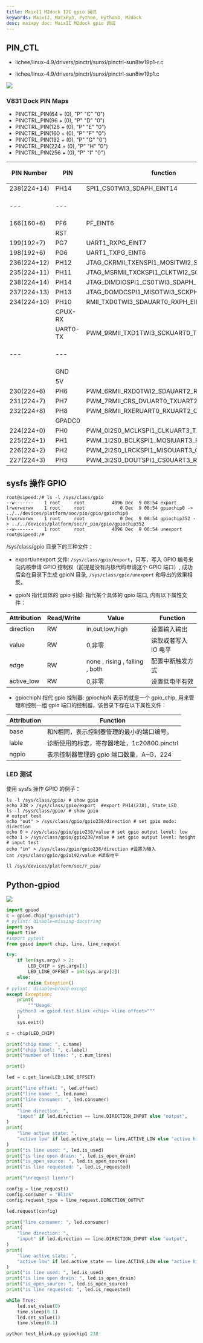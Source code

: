 ```yaml
---
title: MaixII M2dock I2C gpio 调试
keywords: MaixII, MaixPy3, Python, Python3, M2dock
desc: maixpy doc: MaixII M2dock gpio 调试
---
```


## PIN_CTL

- lichee/linux-4.9/drivers/pinctrl/sunxi/pinctrl-sun8iw19p1-r.c

- lichee/linux-4.9/drivers/pinctrl/sunxi/pinctrl-sun8iw19p1.c

![](./asserts/v831_pin_maps.png)

### V831 Dock PIN Maps

- PINCTRL_PIN(64 + (0), "P" "C" "0")
- PINCTRL_PIN(96 + (0), "P" "D" "0")
- PINCTRL_PIN(128 + (0), "P" "E" "0")
- PINCTRL_PIN(160 + (0), "P" "F" "0")
- PINCTRL_PIN(192 + (0), "P" "G" "0")
- PINCTRL_PIN(224 + (0), "P" "H" "0")
- PINCTRL_PIN(256 + (0), "P" "I" "0")

| PIN Number  | PIN      | function                                   | 设备树配置     | 功能        | 备注  |
| ----------- | -------- | ------------------------------------------ | --------- | --------- | --- |
| 238(224+14) | PH14     | SPI1_CS0TWI3_SDAPH_EINT14                  |           | State_LED |     |
| ---         | ---      |                                            |           | ---       | --- |
| 166(160+6)  | PF6      | PF_EINT6                                   |           |           |     |
|             | RST      |                                            |           |           |     |
| 199(192+7)  | PG7      | UART1_RXPG_EINT7                           |           |           |     |
| 198(192+6)  | PG6      | UART1_TXPG_EINT6                           |           |           |     |
| 236(224+12) | PH12     | JTAG_CKRMII_TXENSPI1_MOSITWI2_SDAPH_EINT12 | TWI2_SDA  |           |     |
| 235(224+11) | PH11     | JTAG_MSRMII_TXCKSPI1_CLKTWI2_SCKPH_EINT11  | TWI2_SCK  |           |     |
| 238(224+14) | PH14     | JTAG_DIMDIOSPI1_CS0TWI3_SDAPH_EINT14       |           |           |     |
| 237(224+13) | PH13     | JTAG_DOMDCSPI1_MISOTWI3_SCKPH_EINT13       |           |           |     |
| 234(224+10) | PH10     | RMII_TXD0TWI3_SDAUART0_RXPH_EINT10         |           |           |     |
|             | CPUX-RX  |                                            |           |           |     |
|             | UART0-TX | PWM_9RMII_TXD1TWI3_SCKUART0_TXPH_EINT9     |           |           |     |
| ---         | ---      |                                            |           | ---       | --- |
|             | GND      |                                            |           |           |     |
|             | 5V       |                                            |           |           |     |
| 230(224+6)  | PH6      | PWM_6RMII_RXD0TWI2_SDAUART2_RXPH_EINT6     |           |           |     |
| 231(224+7)  | PH7      | PWM_7RMII_CRS_DVUART0_TXUART2_RTSPH_EINT7  |           |           |     |
| 232(224+8)  | PH8      | PWM_8RMII_RXERUART0_RXUART2_CTSPH_EINT8    |           |           |     |
|             | GPADC0   |                                            |           |           |     |
| 224(224+0)  | PH0      | PWM_0I2S0_MCLKSPI1_CLKUART3_TXPH_EINT0     | SPI1_CLK  |           |     |
| 225(224+1)  | PH1      | PWM_1I2S0_BCLKSPI1_MOSIUART3_RXPH_EINT1    | SPI1_MOSI |           |     |
| 226(224+2)  | PH2      | PWM_2I2S0_LRCKSPI1_MISOUART3_CTSPH_EINT2   | SPI1_MISO |           |     |
| 227(224+3)  | PH3      | PWM_3I2S0_DOUTSPI1_CS0UART3_RTSPH_EINT3    | SPI1_CS0  |           |     |

## sysfs 操作 GPIO

```shell
root@sipeed:/# ls -l /sys/class/gpio
--w-------    1 root     root          4096 Dec  9 08:54 export
lrwxrwxrwx    1 root     root             0 Dec  9 08:54 gpiochip0 -> ../../devices/platform/soc/pio/gpio/gpiochip0
lrwxrwxrwx    1 root     root             0 Dec  9 08:54 gpiochip352 -> ../../devices/platform/soc/r_pio/gpio/gpiochip352
--w-------    1 root     root          4096 Dec  9 08:54 unexport
root@sipeed:/#
```

/sys/class/gpio 目录下的三种文件：

- export/unexport 文件:  `/sys/class/gpio/export`，只写，写入 GPIO 编号来向内核申请 GPIO 控制权（前提是没有内核代码申请这个 GPIO 端口）, 成功后会在目录下生成 gpioN 目录, `/sys/class/gpio/unexport` 和导出的效果相反。

- gpioN 指代具体的 gpio 引脚:  指代某个具体的 gpio 端口, 内有以下属性文件：

| Attribution | Read/Write | Value                          | Function     |
| ----------- | ---------- | ------------------------------ | ------------ |
| direction   | RW         | in,out;low,high                | 设置输入输出       |
| value       | RW         | 0,非零                           | 读取或者写入 IO 电平 |
| edge        | RW         | none , rising , falling , both | 配置中断触发方式     |
| active_low  | RW         | 0,非零                           | 设置低电平有效      |

- gpiochipN 指代 gpio 控制器:  gpiochipN 表示的就是一个 gpio_chip, 用来管理和控制一组 gpio 端口的控制器，该目录下存在以下属性文件：

| Attribution | Function                      |
| ----------- | ----------------------------- |
| base        | 和N相同，表示控制器管理的最小的端口编号。         |
| lable       | 诊断使用的标志，寄存器地址，1c20800.pinctrl |
| ngpio       | 表示控制器管理的 gpio 端口数量，A~G，224    |

### LED 测试

使用 sysfs 操作 GPIO 的例子：

```shell
ls -l /sys/class/gpio/ # show gpio
echo 238 > /sys/class/gpio/export  #export PH14(238), State_LED
ls -l /sys/class/gpio/ # show gpio
# output test
echo "out" > /sys/class/gpio/gpio238/direction # set gpio mode: direction
echo 0 > /sys/class/gpio/gpio238/value # set gpio output level: low
echo 1 > /sys/class/gpio/gpio238/value # set gpio output level: height
# input test
echo "in" > /sys/class/gpio/gpio238/direction #设置为输入
cat /sys/class/gpio/gpio192/value #读取电平

```

```bash
ll /sys/devices/platform/soc/r_pio/
```

## Python-gpiod

![](./asserts/v831_gpio.png)

```python
import gpiod
c = gpiod.chip("gpiochip1")
# pylint: disable=missing-docstring
import sys
import time
#import pytest
from gpiod import chip, line, line_request

try:
    if len(sys.argv) > 2:
        LED_CHIP = sys.argv[1]
        LED_LINE_OFFSET = int(sys.argv[2])
    else:
        raise Exception()
# pylint: disable=broad-except
except Exception:
    print(
        """Usage:
    python3 -m gpiod.test.blink <chip> <line offset>"""
    )
    sys.exit()

c = chip(LED_CHIP)

print("chip name: ", c.name)
print("chip label: ", c.label)
print("number of lines: ", c.num_lines)

print()

led = c.get_line(LED_LINE_OFFSET)

print("line offset: ", led.offset)
print("line name: ", led.name)
print("line consumer: ", led.consumer)
print(
    "line direction: ",
    "input" if led.direction == line.DIRECTION_INPUT else "output",
)
print(
    "line active state: ",
    "active low" if led.active_state == line.ACTIVE_LOW else "active high",
)
print("is line used: ", led.is_used)
print("is line open drain: ", led.is_open_drain)
print("is_open_source: ", led.is_open_source)
print("is line requested: ", led.is_requested)

print("\nrequest line\n")

config = line_request()
config.consumer = "Blink"
config.request_type = line_request.DIRECTION_OUTPUT

led.request(config)

print("line consumer: ", led.consumer)
print(
    "line direction: ",
    "input" if led.direction == line.DIRECTION_INPUT else "output",
)
print(
    "line active state: ",
    "active low" if led.active_state == line.ACTIVE_LOW else "active high",
)
print("is line used: ", led.is_used)
print("is line open drain: ", led.is_open_drain)
print("is_open_source: ", led.is_open_source)
print("is line requested: ", led.is_requested)

while True:
    led.set_value(0)
    time.sleep(0.1)
    led.set_value(1)
    time.sleep(0.1)
```

```python
python test_blink.py gpiochip1 238
```
